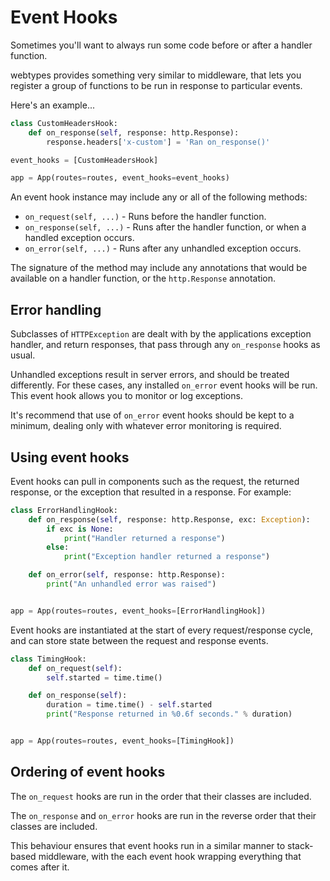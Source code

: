 # Event Hooks

Sometimes you'll want to always run some code before or after a handler function.

webtypes provides something very similar to middleware, that lets you register
a group of functions to be run in response to particular events.

Here's an example...

```python
class CustomHeadersHook:
    def on_response(self, response: http.Response):
        response.headers['x-custom'] = 'Ran on_response()'

event_hooks = [CustomHeadersHook]

app = App(routes=routes, event_hooks=event_hooks)
```

An event hook instance may include any or all of the following methods:

* `on_request(self, ...)` - Runs before the handler function.
* `on_response(self, ...)` - Runs after the handler function, or when a handled exception occurs.
* `on_error(self, ...)` - Runs after any unhandled exception occurs.

The signature of the method may include any annotations that would be available
on a handler function, or the `http.Response` annotation.

## Error handling

Subclasses of `HTTPException` are dealt with by the applications exception handler,
and return responses, that pass through any `on_response` hooks as usual.

Unhandled exceptions result in server errors, and should be treated differently.
For these cases, any installed `on_error` event hooks will be run. This event hook
allows you to monitor or log exceptions.

It's recommend that use of `on_error` event hooks should be kept to a minimum,
dealing only with whatever error monitoring is required.

## Using event hooks

Event hooks can pull in components such as the request, the returned response,
or the exception that resulted in a response. For example:

```python
class ErrorHandlingHook:
    def on_response(self, response: http.Response, exc: Exception):
        if exc is None:
            print("Handler returned a response")
        else:
            print("Exception handler returned a response")

    def on_error(self, response: http.Response):
        print("An unhandled error was raised")


app = App(routes=routes, event_hooks=[ErrorHandlingHook])
```

Event hooks are instantiated at the start of every request/response cycle, and can
store state between the request and response events.

```python
class TimingHook:
    def on_request(self):
        self.started = time.time()

    def on_response(self):
        duration = time.time() - self.started
        print("Response returned in %0.6f seconds." % duration)


app = App(routes=routes, event_hooks=[TimingHook])
```

## Ordering of event hooks

The `on_request` hooks are run in the order that their classes are included.

The `on_response` and `on_error` hooks are run in the reverse order that their classes are included.

This behaviour ensures that event hooks run in a similar manner to stack-based middleware,
with the each event hook wrapping everything that comes after it.
